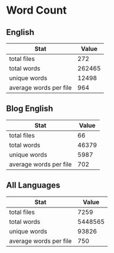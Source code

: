 # Word Count

## English

Stat | Value
---- | -----
total files | 272
total words | 262465
unique words | 12498
average words per file | 964

## Blog English

Stat | Value
---- | -----
total files | 66
total words | 46379
unique words | 5987
average words per file | 702

## All Languages

Stat | Value
---- | -----
total files | 7259
total words | 5448565
unique words | 93826
average words per file | 750
